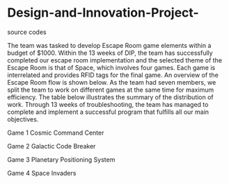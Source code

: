 # Design-and-Innovation-Project-
source codes

The team was tasked to develop Escape Room game elements within a budget of $1000. Within the 13 weeks of DIP, the team has successfully completed our escape room implementation and the selected theme of the Escape Room is that of Space, which involves four games. Each game is interrelated and provides RFID tags for the final game. An overview of the Escape Room flow is shown below. As the team had seven members, we split the team to work on different games at the same time for maximum efficiency. The table below illustrates the summary of the distribution of work. Through 13 weeks of troubleshooting, the team has managed to complete and implement a successful program that fulfills all our main objectives.

Game 1
Cosmic Command Center

Game 2
Galactic Code Breaker

Game 3
Planetary Positioning System

Game 4
Space Invaders


